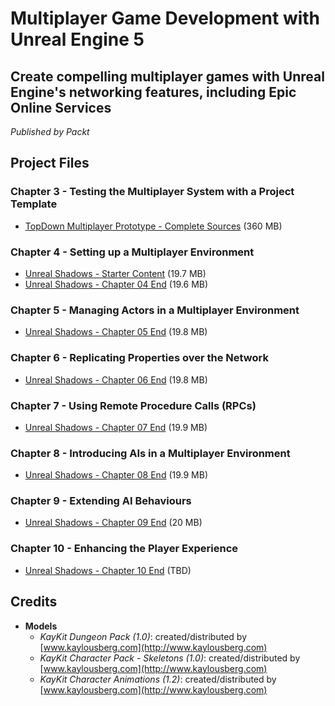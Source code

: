 # Multiplayer Game Development with Unreal Engine 5

## Create compelling multiplayer games with Unreal Engine's networking features, including Epic Online Services

_Published by Packt_

## Project Files

### Chapter 3 - Testing the Multiplayer System with a Project Template

* [TopDown Multiplayer Prototype - Complete Sources](https://github.com/PacktPublishing/Multiplayer-Game-Development-with-Unreal-Engine-5/releases/download/prototype_v1.0/TopDown_Multiplayer.zip) (360 MB)

### Chapter 4 - Setting up a Multiplayer Environment

* [Unreal Shadows - Starter Content](https://github.com/PacktPublishing/Multiplayer-Game-Development-with-Unreal-Engine-5/releases/download/us-starter-content/UnrealShadows-StarterContent.zip) (19.7 MB)
* [Unreal Shadows - Chapter 04 End](https://github.com/PacktPublishing/Multiplayer-Game-Development-with-Unreal-Engine-5/releases/download/us-chapter-04-end/UnrealShadows_LOTL-chapter-04-end.zip) (19.6 MB)

### Chapter 5 - Managing Actors in a Multiplayer Environment

* [Unreal Shadows - Chapter 05 End](https://github.com/PacktPublishing/Multiplayer-Game-Development-with-Unreal-Engine-5/releases/download/us-chapter-05-end/UnrealShadows_LOTL-chapter-05-end.zip) (19.8 MB)

### Chapter 6 - Replicating Properties over the Network

* [Unreal Shadows - Chapter 06 End](https://github.com/PacktPublishing/Multiplayer-Game-Development-with-Unreal-Engine-5/releases/download/us-chapter-06-end/UnrealShadows_LOTL-chapter-06-end.zip) (19.8 MB)

### Chapter 7 - Using Remote Procedure Calls (RPCs)

* [Unreal Shadows - Chapter 07 End](https://github.com/PacktPublishing/Multiplayer-Game-Development-with-Unreal-Engine-5/releases/download/us-chapter-07-end/UnrealShadows_LOTL-chapter-07-end.zip) (19.9 MB)

### Chapter 8 - Introducing AIs in a Multiplayer Environment

* [Unreal Shadows - Chapter 08 End](https://github.com/PacktPublishing/Multiplayer-Game-Development-with-Unreal-Engine-5/releases/download/us-chapter-08-end/UnrealShadows_LOTL-chapter-08-end.zip) (19.9 MB)

### Chapter 9 - Extending AI Behaviours

* [Unreal Shadows - Chapter 09 End](https://github.com/PacktPublishing/Multiplayer-Game-Development-with-Unreal-Engine-5/releases/download/us-chapter-09-end/UnrealShadows_LOTL-chapter-09-end.zip) (20 MB)

### Chapter 10 - Enhancing the Player Experience

* [Unreal Shadows - Chapter 10 End]() (TBD)

## Credits

* **Models**
   * _KayKit Dungeon Pack (1.0)_: created/distributed by [www.kaylousberg.com](http://www.kaylousberg.com)
   * _KayKit Character Pack - Skeletons (1.0)_: created/distributed by [www.kaylousberg.com](http://www.kaylousberg.com)
   * _KayKit Character Animations (1.2)_: created/distributed by [www.kaylousberg.com](http://www.kaylousberg.com)
